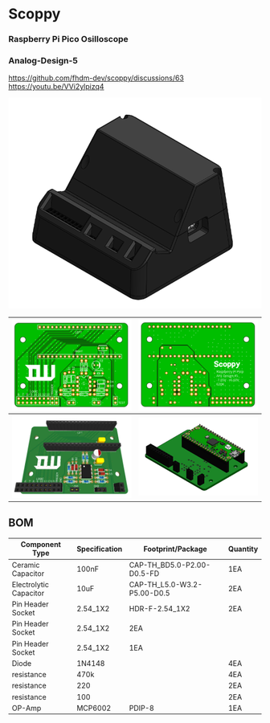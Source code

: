 # Scoppy
### Raspberry Pi Pico Osilloscope
### Analog-Design-5
https://github.com/fhdm-dev/scoppy/discussions/63
https://youtu.be/VVi2ylpizq4

![Case](Image/Case.PNG)


|![PCB_2d](Image/PCB_2D.PNG)|![PCB_2d_2](Image/PCB_2D_2.PNG)|
|---|---|
|![PCB_3D](Image/PCB_3D.PNG)|![PCB_CAD](Image/PCB_CAD.PNG)|


## BOM
|Component Type|Specification|Footprint/Package|Quantity|
|---|---|---|---|
|Ceramic Capacitor|100nF|CAP-TH_BD5.0-P2.00-D0.5-FD|1EA|
|Electrolytic Capacitor|10uF|CAP-TH_L5.0-W3.2-P5.00-D0.5|2EA|
|Pin Header Socket|2.54_1X2|HDR-F-2.54_1X2|2EA|
|Pin Header Socket|2.54_1X2|2EA|
|Pin Header Socket|2.54_1X2|1EA|
|Diode|1N4148||4EA
|resistance|470k||4EA|
|resistance|220||2EA|
|resistance|100||2EA|
|OP-Amp|MCP6002|PDIP-8|1EA|
